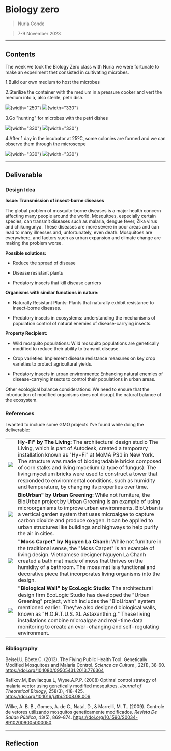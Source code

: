 # **Biology zero**

> Nuria Conde

> 7-9 November 2023

---

## **Contents**

The week we took the Biology Zero class with Nuria we were fortunate to make an experiment thet consisted in cultivating microbes.

1.Build our own medium to host the microbes

2.Sterilize the container with the medium in a pressure cooker and vert the medium into a, also sterile, petri dish.

![](../images/Biology%20Zero/1.1.gif){width="250"} ![](../images/Biology%20Zero/1.2.jpg){width="330"}

3.Go "hunting" for microbes with the petri dishes

![](../images/Biology%20Zero/1.3.jpg){width="330"} ![](../images/Biology%20Zero/1.7.jpg){width="330"}

4.After 1 day in the incubator at 25ºC, some colonies are formed and we can observe them through the microscope

![](../images/Biology%20Zero/1.8.jpg){width="330"} ![](../images/Biology%20Zero/1.5.jpg){width="330"}

______________________________
## **Deliverable**

### Design Idea
**Issue: Transmission of insect-borne diseases**

The global problem of mosquito-borne diseases is a major health concern affecting many people around the world. Mosquitoes, especially certain species, can transmit diseases such as malaria, dengue fever, Zika virus and chikungunya. These diseases are more severe in poor areas and can lead to many illnesses and, unfortunately, even death. Mosquitoes are everywhere, and factors such as urban expansion and climate change are making the problem worse.

**Possible solutions:**

- Reduce the spread of disease

- Disease resistant plants

- Predatory insects that kill disease carriers

**Organisms with similar functions in nature:**

- Naturally Resistant Plants: Plants that naturally exhibit resistance to insect-borne diseases.

- Predatory insects in ecosystems: understanding the mechanisms of population control of natural enemies of disease-carrying insects.

**Property Recipient:**

- Wild mosquito populations: Wild mosquito populations are genetically modified to reduce their ability to transmit disease.

- Crop varieties: Implement disease resistance measures on key crop varieties to protect agricultural yields.

- Predatory insects in urban environments: Enhancing natural enemies of disease-carrying insects to control their populations in urban areas.

Other ecological balance considerations: We need to ensure that the introduction of modified organisms does not disrupt the natural balance of the ecosystem.


### References

I wanted to include some GMO projects I've found while doing the deliverable:

|     |                       |
| ----------- | ------------------------------------ |
| ![](../images/Biology%20Zero/F.4.png)      | **Hy-Fi" by The Living:** The architectural design studio The Living, which is part of Autodesk, created a temporary installation known as "Hy-Fi" at MoMA PS1 in New York. The structure was made of biodegradable bricks composed of corn stalks and living mycelium (a type of fungus). The living mycelium bricks were used to construct a tower that responded to environmental conditions, such as humidity and temperature, by changing its properties over time.  |
| ![](../images/Biology%20Zero/F.3.png)  | **BioUrban" by Urban Greening:** While not furniture, the BioUrban project by Urban Greening is an example of using microorganisms to improve urban environments. BioUrban is a vertical garden system that uses microalgae to capture carbon dioxide and produce oxygen. It can be applied to urban structures like buildings and highways to help purify the air in cities.|
| ![](../images/Biology%20Zero/F.2.png)    | **"Moss Carpet" by Nguyen La Chanh:** While not furniture in the traditional sense, the "Moss Carpet" is an example of living design. Vietnamese designer Nguyen La Chanh created a bath mat made of moss that thrives on the humidity of a bathroom. The moss mat is a functional and decorative piece that incorporates living organisms into the design. |
| ![](../images/Biology%20Zero/F.1.png)   | **"Biological Wall" by EcoLogic Studio:** The architectural design firm EcoLogic Studio has developed the "Urban Greening" project, which includes the "BioUrban" system mentioned earlier. They've also designed biological walls, known as "H.O.R.T.U.S. XL Astaxanthin.g." These living installations combine microalgae and real-time data monitoring to create an ever-changing and self-regulating environment. |



### Bibliography

Beisel.U, Böete.C. (2013). The Flying Public Health Tool: Genetically Modified Mosquitoes and Malaria Control. _Science as Culture_ , 22(1), 38-60. https://doi.org/10.1080/09505431.2013.776364  

Rafikov.M, Bevilacqua.L, Wyse.A.P.P. (2008) Optimal control strategy of malaria vector using genetically modified mosquitoes. _Journal of Theoretical Biology_, 258(3), 418-425. https://doi.org/10.1016/j.jtbi.2008.08.006 

Wilke, A. B. B., Gomes, A. de C., Natal, D., & Marrelli, M. T.. (2009). Controle de vetores utilizando mosquitos geneticamente modificados. _Revista De Saúde Pública_, 43(5), 869–874. https://doi.org/10.1590/S0034-89102009005000050 


______________________________
## **Reflection**